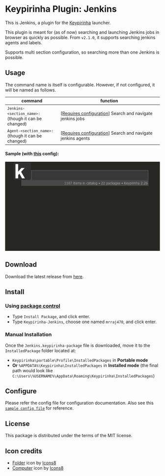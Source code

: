 # Keypirinha Plugin: Jenkins

This is Jenkins, a plugin for the
[Keypirinha](http://keypirinha.com) launcher.

This plugin is meant for (as of now) searching and launching Jenkins jobs in browser as quickly as possible.
From `v2.1.0`, it supports searching jenkins agents and labels.

Supports multi section configuration, so searching more than one Jenkins is possible.

## Usage

The command name is itself is configurable. However, if not configured, it will be named as follows.

| command                 | function                                                                                   |
|-------------------------|--------------------------------------------------------------------------------------------|
|`Jenkins-<section_name>:` <br/> (though it can be changed)             | [[Requires configuration](#Configure)] Search and navigate jenkins jobs                    |
|`Agent-<section_name>:` <br/> (though it can be changed)             | [[Requires configuration](#Configure)] Search and navigate jenkins agents                     |

#### Sample (with [this](sample_config_file.ini) config):

![Alt Text](usage.gif)

## Download

Download the latest release from [here](https://github.com/mrraj470/keypirinha-jenkins/releases).

## Install

### Using [package control](https://github.com/ueffel/Keypirinha-PackageControl)

* Type `Install Package`, and click enter.
* Type `Keypirinha-Jenkins`, choose one named `mrraj470`, and click enter.

### Manual Installation

Once the `Jenkins.keypirinha-package` file is downloaded, move it to the `InstalledPackage` folder located at:

* `Keypirinha\portable\Profile\InstalledPackages` in **Portable mode**
* **Or** `%APPDATA%\Keypirinha\InstalledPackages` in **Installed mode** (the final path would look like
  `C:\Users\%USERNAME%\AppData\Roaming\Keypirinha\InstalledPackages`)

## Configure

Please refer the config file for configuration documentation. Also see
this [`sample config file`](sample_config_file.ini) for reference.

## License

This package is distributed under the terms of the MIT license.

## Icon credits

* [Folder](https://icons8.com/icon/41649/folder) icon by [Icons8](https://icons8.com)
* [Computer](https://icons8.com/icon/fEvszKDe3hzp/computer) icon by [Icons8](https://icons8.com)
